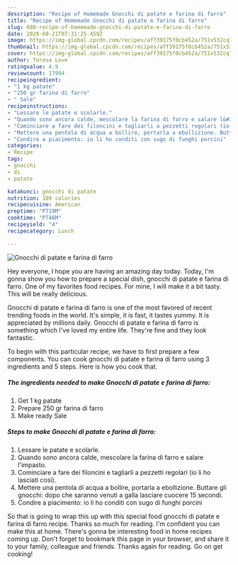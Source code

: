 ```yaml
---
description: "Recipe of Homemade Gnocchi di patate e farina di farro"
title: "Recipe of Homemade Gnocchi di patate e farina di farro"
slug: 688-recipe-of-homemade-gnocchi-di-patate-e-farina-di-farro
date: 2020-08-21T07:31:25.459Z
image: https://img-global.cpcdn.com/recipes/aff39175f0cb452a/751x532cq70/gnocchi-di-patate-e-farina-di-farro-recipe-main-photo.jpg
thumbnail: https://img-global.cpcdn.com/recipes/aff39175f0cb452a/751x532cq70/gnocchi-di-patate-e-farina-di-farro-recipe-main-photo.jpg
cover: https://img-global.cpcdn.com/recipes/aff39175f0cb452a/751x532cq70/gnocchi-di-patate-e-farina-di-farro-recipe-main-photo.jpg
author: Teresa Love
ratingvalue: 4.9
reviewcount: 17994
recipeingredient:
- "1 kg patate"
- "250 gr farina di farro"
- " Sale"
recipeinstructions:
- "Lessare le patate e scolarle."
- "Quando sono ancora calde, mescolare la farina di farro e salare l&#39;impasto."
- "Cominciare a fare dei filoncini e tagliarli a pezzetti regolari (io li ho lasciati così)."
- "Mettere una pentola di acqua a bollire, portarla a ebollizione. Buttare gli gnocchi: dopo che saranno venuti a galla lasciare cuocere 15 secondi."
- "Condire a piacimento: io li ho conditi con sugo di funghi porcini"
categories:
- Recipe
tags:
- gnocchi
- di
- patate

katakunci: gnocchi di patate 
nutrition: 109 calories
recipecuisine: American
preptime: "PT19M"
cooktime: "PT46M"
recipeyield: "4"
recipecategory: Lunch

---
```



![Gnocchi di patate e farina di farro](https://img-global.cpcdn.com/recipes/aff39175f0cb452a/751x532cq70/gnocchi-di-patate-e-farina-di-farro-recipe-main-photo.jpg)

Hey everyone, I hope you are having an amazing day today. Today, I'm gonna show you how to prepare a special dish, gnocchi di patate e farina di farro. One of my favorites food recipes. For mine, I will make it a bit tasty. This will be really delicious.



Gnocchi di patate e farina di farro is one of the most favored of recent trending foods in the world. It's simple, it is fast, it tastes yummy. It is appreciated by millions daily. Gnocchi di patate e farina di farro is something which I've loved my entire life. They're fine and they look fantastic.


To begin with this particular recipe, we have to first prepare a few components. You can cook gnocchi di patate e farina di farro using 3 ingredients and 5 steps. Here is how you cook that.

<!--inarticleads1-->

##### The ingredients needed to make Gnocchi di patate e farina di farro:

1. Get 1 kg patate
1. Prepare 250 gr farina di farro
1. Make ready  Sale




<!--inarticleads2-->

##### Steps to make Gnocchi di patate e farina di farro:

1. Lessare le patate e scolarle.
1. Quando sono ancora calde, mescolare la farina di farro e salare l&#39;impasto.
1. Cominciare a fare dei filoncini e tagliarli a pezzetti regolari (io li ho lasciati così).
1. Mettere una pentola di acqua a bollire, portarla a ebollizione. Buttare gli gnocchi: dopo che saranno venuti a galla lasciare cuocere 15 secondi.
1. Condire a piacimento: io li ho conditi con sugo di funghi porcini




So that is going to wrap this up with this special food gnocchi di patate e farina di farro recipe. Thanks so much for reading. I'm confident you can make this at home. There's gonna be interesting food in home recipes coming up. Don't forget to bookmark this page in your browser, and share it to your family, colleague and friends. Thanks again for reading. Go on get cooking!
